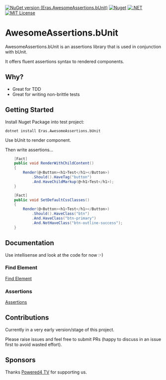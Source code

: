 [![NuGet version (Eras.AwesomeAssertions.bUnit)](https://img.shields.io/nuget/v/Eras.AwesomeAssertions.bUnit.svg?style=flat-square)](https://www.nuget.org/packages/Eras.AwesomeAssertions.bUnit/)
[![Nuget](https://img.shields.io/nuget/dt/Eras.AwesomeAssertions.bUnit?logo=nuget&style=flat-square)](https://www.nuget.org/packages/Eras.AwesomeAssertions.bUnit/)
[![.NET](https://github.com/benm-eras/AwesomeAssertions.bUnit/actions/workflows/dotnet.yml/badge.svg)](https://github.com/benm-eras/AwesomeAssertions.bUnit/actions/workflows/dotnet.yml)
[![MIT License](https://img.shields.io/github/license/dotnet/aspnetcore?color=%230b0&style=flat-square)](https://github.com/benm-eras/AwesomeAssertions.bUnit/blob/main/LICENSE)

# AwesomeAssertions.bUnit

AwesomeAssertions.bUnit is an assertions library that is used in conjunction with bUnit.

It offers fluent assertions syntax to rendered components.

## Why?

- Great for TDD
- Great for writing non-brittle tests


## Getting Started

Install Nuget Package into test project:
```
dotnet install Eras.AwesomeAssertions.bUnit
```

Use bUnit to render component.

Then write assertions...

```csharp
    [Fact]
    public void RenderWithChildContent()
    {
        Render(@<Button><h1>Test</h1></Button>)
            .Should().HaveTag("button")
            .And.HaveChildMarkup(@<h1>Test</h1>);
    }

    [Fact]
    public void SetDefaultCssClasses()
    {
        Render(@<Button><h1>Test</h1></Button>)
            .Should().HaveClass("btn")
            .And.HaveClass("btn-primary")
            .And.NotHaveClass("btn-outline-success");
    }
```

## Documentation

Use intellisense and look at the code for now :-)

### Find Element

[Find Element](https://github.com/benm-eras/AwesomeAssertions.bUnit/blob/main/Eras.AwesomeAssertions.bUnit/BUnitExtensions.cs)

### Assertions

[Assertions](https://github.com/benm-eras/AwesomeAssertions.bUnit/blob/main/Eras.AwesomeAssertions.bUnit/BUnitAssertions.cs)

## Contributions

Currently in a very early version/stage of this project.

Please raise issues and feel free to submit PRs (happy to discuss in an issue first to avoid wasted effort).


## Sponsors

Thanks [Powered4 TV](https://powered4.tv/) for supporting us.
